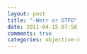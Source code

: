 ```yaml
---
layout: post
title: "-Werr or GTFO"
date: 2011-04-15 07:58
comments: true
categories: objective-c
---
```

